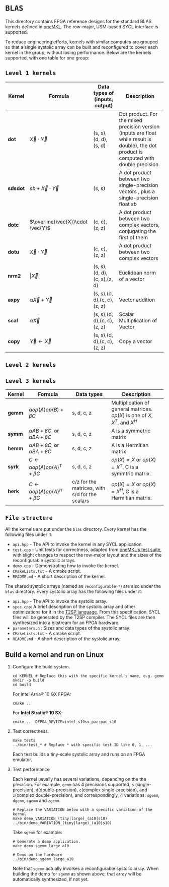 # `BLAS`

This directory contains FPGA reference designs for the standard BLAS kernels defined in [oneMKL](https://oneapi-src.github.io/oneMKL/domains/blas/blas.html). The row-major, USM-based SYCL interface is supported.

To reduce engineering efforts, kernels with similar computes are grouped so that a single systolic array can be built and reconfigured to cover each kernel in the group, without losing performance. Below are the kernels supported, with one table for one group:

## `Level 1 kernels`

| Kernel            | Formula                           | Data types of (inputs, output) | Description                                                                                                                                |
| ----------------- | --------------------------------- | ------------------------------ | ------------------------------------------------------------------------------------------------------------------------------------------ |
| $\mathbf{dot}$    | $\vec{X}\cdot \vec{Y}$            | (s, s), (d, d), (s, d)         | Dot product. For the mixed precision version (inputs are float while result is double), the dot product is computed with double precision. |
| $\mathbf{sdsdot}$ | $sb+\vec{X}\cdot \vec{Y}$         | (s, s)                         | A dot product between two single-precision vectors , plus a single-precision float $sb$                                                    |
| $\mathbf{dotc}$   | $\overline{\vec{X}}\cdot \vec{Y}$ | (c, c), (z, z)                 | A dot product between two complex vectors, conjugating the first of them                                                                   |
| $\mathbf{dotu}$   | $\vec{X}\cdot \vec{Y}$            | (c, c), (z, z)                 | A dot product between two complex vectors                                                                                                  |
| $\mathbf{nrm2}$   | $\|\vec{X}\|$                     | (s, s), (d, d), (c, s),(z, d)  | Euclidean norm of a vector                                                                                                                 |
| $\mathbf{axpy}$   | $\alpha\vec{X}+\vec{Y}$           | (s, s),(d, d),(c, c),(z, z)    | Vector addition                                                                                                                            |
| $\mathbf{scal}$   | $\alpha\vec{X}$                   | (s, s),(d, d),(c, c),(z, z)    | Scalar Multiplication of Vector                                                                                                            |
| $\mathbf{copy}$   | $\vec{Y}\leftarrow\vec{X}$        | (s, s),(d, d),(c, c),(z, z)    | Copy a vector                                                                                                                              |

## `Level 2 kernels`

## `Level 3 kernels`

 Kernel          | Formula             | Data types | Description       |
| --------------- | ------------------- | ----------|------- |
| $\mathbf{gemm}$ | $\alpha op(A)op(B)+\beta C$ | s, d, c, z  | Multiplication of general matrices. $op(X)$ is one of $X$, $X^T$, and $X^H$ |
| $\mathbf{symm}$ | $\alpha AB+\beta C$, or  $\alpha BA+\beta C$ |s, d, c, z | A is a symmetric matrix |
| $\mathbf{hemm}$ |$\alpha AB+\beta C$, or  $\alpha BA+\beta C$ |s, d, c, z | A is a Hermitian matrix |
| $\mathbf{syrk}$ | $C \leftarrow \alpha op(A)op(A)^T + \beta C$ | s, d, c, z |$op(X)=X$ or $op(X) = X^T$, C is a symmtric matrix. |
| $\mathbf{herk}$ | $C \leftarrow \alpha op(A)op(A)^H + \beta C$ | c/z for the matrices, with s/d for the scalars |$op(X)=X$ or $op(X) = X^H$, C is a Hermitian matrix. |

## `File structure`

All the kernels are put under the `blas` directory. Every kernel has the following files under it:

* `api.hpp` - The API to invoke the kernel in any SYCL application.
* `test.cpp` - Unit tests for correctness, adapted from [oneMKL's test suite](https://github.com/oneapi-src/oneMKL/blob/develop/tests/unit_tests/blas/), with slight changes to respect the row-major layout and the sizes of the reconfigurable systolic arrays.
* `demo.cpp` - Demonstrating how to invoke the kernel.
* `CMakeLists.txt` - A cmake script.
* `README.md` - A short description of the kernel.

The shared systolic arrays (named as `reconfigurable-*`) are also under the `blas` directory. Every systolic array has the following files under it:

* `api.hpp` - The API to invoke the systolic array.
* `spec.cpp`: A brief description of the systolic array and other optimizations for it in the [T2SP language](https://github.com/IntelLabs/t2sp). From this specification, SYCL files will be generated by the T2SP compiler. The SYCL files are then synthesized into a bitstream for an FPGA hardware.
* `parameters.h` : Sizes and data types of the systolic array.
* `CMakeLists.txt` - A cmake script.
* `README.md` - A short description of the systolic array.

## Build a kernel and run on Linux

1. Configure the build system.
   
   ```shell
   cd KERNEL # Replace this with the specific kernel's name, e.g. gemm
   mkdir -p build
   cd build
   ```
   
    For Intel Arria® 10 GX FPGA:
   
   ```shell
   cmake ..
   ```
   
    For **Intel Stratix® 10 SX**:
   
   ```shell
   cmake .. -DFPGA_DEVICE=intel_s10sx_pac:pac_s10
   ```

2. Test correctness.
   
   ```shell
   make tests
   ../bin/test_* # Replace * with specific test ID like 0, 1, ...
   ```
   
    Each test builds a tiny-scale systolic array and runs on an FPGA emulator.

3. Test performance
   
    Each kernel usually has several variations, depending on the the precision. For example, `gemm` has 4 precisions supported,  `s` (single-precision), `d`(double-precision), `c`(complex single-precision), and `z`(complex double-precision), and correspondingly, 4 variations: `sgemm`, `dgemm`, `cgemm` and `zgemm`.
   
   ```shell
   # Replace the VARIATION below with a specific variation of the kernel
   make demo_VARIATION_(tiny|large)_(a10|s10)
   ../bin/demo_VARIATION_(tiny|large)_(a10|s10)
   ```
   
    Take `sgemm` for example:
   
   ```shell
   # Generate a demo application.
   make demo_sgemm_large_a10
   
   # Demo on the hardware
   ../bin/demo_sgemm_large_a10
   ```
   
    Note that `sgemm` actually involkes a reconfigurable systolic array. When building the demo for `sgemm` as shown above, that array will be automatically synthesized, if not yet.
